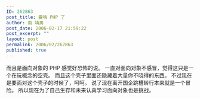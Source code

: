 ```yaml
---
ID: 262863
post_title: 要啃 PHP 了
author: 南 靖男
post_date: 2006-02-17 21:59:22
post_excerpt: ""
layout: post
permalink: 2006/02/262863
published: true
---
```

而且是面向对象的 PHP 感觉好恐怖的说。
一直对面向对象不感冒，觉得这只是一个在玩概念的空壳。
而且这个壳子里面还隐藏着大量你不晓得的东西。
不过现在是要面对这个壳子的时候了，呵呵。
说了现在离开国企跳槽转行本来就是一个冒险。
所以现在为了自己生存和未来认真学习面向对象也是挑战。